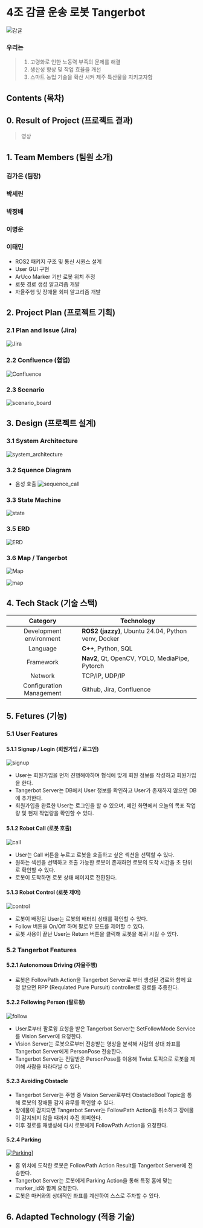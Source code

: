 # 4조 감귤 운송 로봇 Tangerbot
![감귤](https://github.com/user-attachments/assets/ccdd0c76-c434-4141-a030-a1e6e089a2d6)

### 우리는
> 1. 고령화로 인한 노동력 부족의 문제를 해결
> 2. 생산성 향상 및 작업 효율을 개선
> 3. 스마트 농업 기술을 확산 시켜 제주 특산물을 지키고자함

## Contents (목차)

## 0. Result of Project (프로젝트 결과)

> 영상

## 1. Team Members (팀원 소개)

### 김가은 (팀장)

### 박세린

### 박정배

### 이명운

### 이태민
- ROS2 패키지 구조 및 통신 시퀀스 설계
- User GUI 구현
- ArUco Marker 기반 로봇 위치 추정
- 로봇 경로 생성 알고리즘 개발
- 자율주행 및 장애물 회피 알고리즘 개발

## 2. Project Plan (프로젝트 기획)

### 2.1 Plan and Issue (Jira)
![Jira](https://github.com/user-attachments/assets/2ed8ae8e-8770-4ab0-94ef-ab26764443b9)

### 2.2 Confluence (협업)
![Confluence](https://github.com/user-attachments/assets/ffab525f-e6df-4ad6-b81f-3371e87f2c32)

### 2.3 Scenario
![scenario_board](https://github.com/user-attachments/assets/b1e50b05-a9de-48c0-bb91-14508f1a5a9c)

## 3. Design (프로젝트 설계)

### 3.1 System Architecture
![system_architecture](https://github.com/user-attachments/assets/da5bca95-9f68-460e-91a0-4e0dd0d9560d)

### 3.2 Squence Diagram
- 음성 호출
![sequence_call](https://github.com/user-attachments/assets/7859bc7f-64c3-4da0-8604-2ec7697727c9)

### 3.3 State Machine
![state](https://github.com/user-attachments/assets/1cd2ae49-3606-4718-9f48-bb339fc3ae8f)

### 3.5 ERD
![ERD](https://github.com/user-attachments/assets/50acd00d-e98b-4029-88e7-f2d84c3a5cc8)

### 3.6 Map / Tangerbot
![Map](https://github.com/user-attachments/assets/1049c7b0-264a-47c9-b896-b1ec26e05e5c)

![map](https://github.com/user-attachments/assets/6e93e409-f53c-438e-9a61-bde728797573)



## 4. Tech Stack (기술 스택)

| Category | Technology    |
| :---: | --- |
| Development environment | **ROS2 (jazzy)**, Ubuntu 24.04, Python venv, Docker |
| Language | **C++**, Python, SQL |
| Framework | **Nav2**, Qt, OpenCV, YOLO, MediaPipe, Pytorch |
| Network | TCP/IP, UDP/IP |
| Configuration Management | Github, Jira, Confluence |


## 5. Fetures (기능)

### 5.1 User Features

#### 5.1.1 Signup / Login (회원가입 / 로그인)
![signup](https://github.com/user-attachments/assets/e2dc78f1-9837-419d-aed7-94c58ad466a6)

- User는 회원가입을 먼저 진행해야하며 형식에 맞게 회원 정보를 작성하고 회원가입을 한다.
- Tangerbot Server는 DB에서 User 정보를 확인하고 User가 존재하지 않으면 DB에 추가한다.
- 회원가입을 완료한 User는 로그인을 할 수 있으며, 메인 화면에서 오늘의 목표 작업량 및 현재 작업량을 확인할 수 있다.

#### 5.1.2 Robot Call (로봇 호출)
![call](https://github.com/user-attachments/assets/d1872773-1b64-4a70-9be3-228fe284a9b1)

- User는 Call 버튼을 누르고 로봇을 호출하고 싶은 섹션을 선택할 수 있다.
- 원하는 섹션을 선택하고 호출 가능한 로봇이 존재하면 로봇의 도착 시간을 초 단위로 확인할 수 있다.
- 로봇이 도착하면 로봇 상태 페이지로 전환된다.

#### 5.1.3 Robot Control (로봇 제어)
![control](https://github.com/user-attachments/assets/8c06c83b-0e6e-4dc6-ba66-fbe8379251b5)

- 로봇이 배정된 User는 로봇의 배터리 상태를 확인할 수 있다.
- Follow 버튼을 On/Off 하며 팔로우 모드를 제어할 수 있다.
- 로봇 사용이 끝난 User는 Return 버튼을 클릭해 로봇을 복귀 시킬 수 있다.

### 5.2 Tangerbot Features

#### 5.2.1 Autonomous Driving (자율주행)
- 로봇은 FollowPath Action을 Tangerbot Server로 부터 생성된 경로와 함께 요청 받으면 RPP (Requlated Pure Pursuit) controller로 경로를 추종한다. 

#### 5.2.2 Following Person (팔로윙)
![follow](https://github.com/user-attachments/assets/a9ae7767-855b-483c-8dc2-768244064c30)

- User로부터 팔로윙 요청을 받은 Tangerbot Server는 SetFollowMode Service를 Vision Server에 요청한다.
- Vision Server는 로봇으로부터 전송받는 영상을 분석해 사람의 상대 좌표를 Tangerbot Server에게 PersonPose 전송한다.
- Tangerbot Server는 전달받은 PersonPose를 이용해 Twist 토픽으로 로봇을 제어해 사람을 따라다닐 수 있다.

#### 5.2.3 Avoiding Obstacle
- Tangerbot Server는 주행 중 Vision Server로부터 ObstacleBool Topic을 통해 로봇의 장애물 감지 유무를 확인할 수 있다.
- 장애물이 감지되면 Tangerbot Server는 FollowPath Action을 취소하고 장애물이 감지되지 않을 때까지 후진 회피한다.
- 이후 경로를 재생성해 다시 로봇에게 FollowPath Action을 요청한다.

#### 5.2.4 Parking
[![Parking](https://img.youtube.com/vi/deswGHgMtCY/0.jpg)](https://youtube.com/shorts/deswGHgMtCY)]
- 홈 위치에 도착한 로봇은 FollowPath Action Result를 Tangerbot Server에 전송한다.
- Tangerbot Server는 로봇에게 Parking Action을 통해 특정 홈에 맞는 marker_id와 함께 요청한다.
- 로봇은 마커와의 상대적인 좌표를 계산하여 스스로 주차할 수 있다.

## 6. Adapted Technology (적용 기술)
